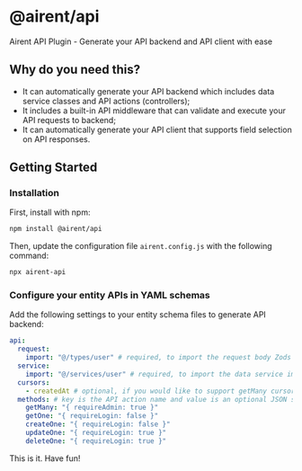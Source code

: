 # @airent/api

Airent API Plugin - Generate your API backend and API client with ease

## Why do you need this?

- It can automatically generate your API backend which includes data service classes and API actions (controllers);
- It includes a built-in API middleware that can validate and execute your API requests to backend;
- It can automatically generate your API client that supports field selection on API responses.

## Getting Started

### Installation

First, install with npm:

```bash
npm install @airent/api
```

Then, update the configuration file `airent.config.js` with the following command:

```bash
npx airent-api
```

### Configure your entity APIs in YAML schemas

Add the following settings to your entity schema files to generate API backend:

```yaml
api:
  request:
    import: "@/types/user" # required, to import the request body Zods
  service:
    import: "@/services/user" # required, to import the data service implementation for API actions
  cursors:
    - createdAt # optional, if you would like to support getMany cursors
  methods: # key is the API action name and value is an optional JSON string for authentication options
    getMany: "{ requireAdmin: true }"
    getOne: "{ requireLogin: false }"
    createOne: "{ requireLogin: false }"
    updateOne: "{ requireLogin: true }"
    deleteOne: "{ requireLogin: true }"
```

This is it. Have fun!
